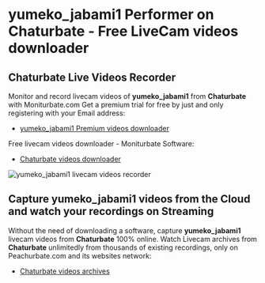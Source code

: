# yumeko_jabami1 Performer on Chaturbate - Free LiveCam videos downloader

## Chaturbate Live Videos Recorder

Monitor and record livecam videos of **yumeko_jabami1** from **Chaturbate** with Moniturbate.com
Get a premium trial for free by just and only registering with your Email address:
* [yumeko_jabami1 Premium videos downloader](https://moniturbate.com/request-demo-licence-key.html)

Free livecam videos downloader - Moniturbate Software:
* [Chaturbate videos downloader](https://moniturbate.com/moniturbate-download-software.html)

![yumeko_jabami1 livecam videos recorder](https://peachurnet.com/templates/moniturbate-software.png)


## Capture yumeko_jabami1 videos from the Cloud and watch your recordings on Streaming

Without the need of downloading a software, capture **yumeko_jabami1** livecam videos from **Chaturbate** 100% online.
Watch Livecam archives from **Chaturbate** unlimitedly from thousands of existing recordings, only on Peachurbate.com and its websites network:
* [Chaturbate videos archives](https://peachurnet.com/)